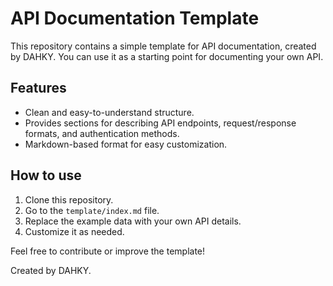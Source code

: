 # API Documentation Template

This repository contains a simple template for API documentation, created by DAHKY. You can use it as a starting point for documenting your own API.

## Features
- Clean and easy-to-understand structure.
- Provides sections for describing API endpoints, request/response formats, and authentication methods.
- Markdown-based format for easy customization.

## How to use

1. Clone this repository.
2. Go to the `template/index.md` file.
3. Replace the example data with your own API details.
4. Customize it as needed.

Feel free to contribute or improve the template!

Created by DAHKY.
